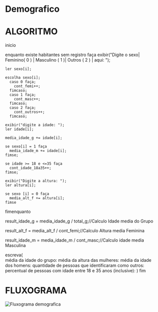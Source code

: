 # Demografico

# ALGORITMO

inicio

  enquanto existe habitantes sem registro faça
    exibir("Digite o sexo| Feminino( 0 ) | Masculino ( 1 )| Outros ( 2 ) | aqui: ");

    ler sexo[i];

    escolha sexo[i];
      caso 0 faça;
        cont_femi++;
      fimcaso;
      caso 1 faça;
        cont_masc++;
      fimcaso;
      caso 2 faça;
        cont_outros++;
      fimcaso;

    exibir("digite a idade: ");
    ler idade[i];

    media_idade_g += idade[i];

    se sexo[i] = 1 faça
      media_idade_m += idade[i];
    fimse;

    se idade >= 18 e <=35 faça
      cont_idade_18a35++;
    fimse;

    exibir("Digite a altura: ");
    ler altura[i];

    se sexo [i] = 0 faça
      media_alt_f += altura[i];
    fimse
fimenquanto

result_idade_g = media_idade_g / total_g;//Calculo Idade media do Grupo

result_alt_f = media_alt_f / cont_femi;//Calculo Altura media Feminina

result_idade_m = media_idade_m / cont_masc;//Calculo idade media Masculina

escreva( 	
  média da idade do grupo:
  média da altura das mulheres:
  média da idade dos homens:
  quantidade de pessoas que identificaram como outros:
  percentual de pessoas com idade entre 18 e 35 anos (inclusive):
  )
fim


 
# FLUXOGRAMA

![Fluxograma demografica](https://user-images.githubusercontent.com/104398779/169936356-243c8937-e2ef-4051-b1be-6846041ed00d.png)
